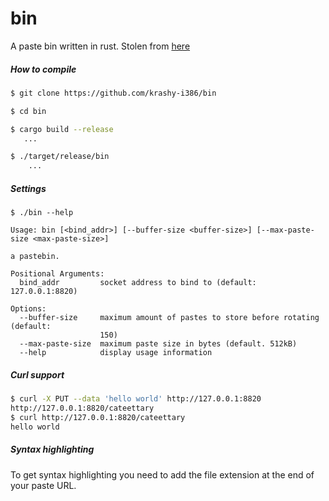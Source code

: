 # bin
A paste bin written in rust.
Stolen from [here](https://github.com/w4/bin)

##### How to compile

```bash
$ git clone https://github.com/krashy-i386/bin

$ cd bin

$ cargo build --release
   ...

$ ./target/release/bin
    ...
```

##### Settings

```
$ ./bin --help

Usage: bin [<bind_addr>] [--buffer-size <buffer-size>] [--max-paste-size <max-paste-size>]

a pastebin.

Positional Arguments:
  bind_addr         socket address to bind to (default: 127.0.0.1:8820)

Options:
  --buffer-size     maximum amount of pastes to store before rotating (default:
                    150)
  --max-paste-size  maximum paste size in bytes (default. 512kB)
  --help            display usage information
```

##### Curl support

```bash
$ curl -X PUT --data 'hello world' http://127.0.0.1:8820
http://127.0.0.1:8820/cateettary
$ curl http://127.0.0.1:8820/cateettary
hello world
```

##### Syntax highlighting

To get syntax highlighting you need to add the file extension at the end of your paste URL.
